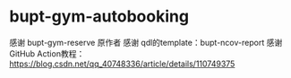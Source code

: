 # bupt-gym-autobooking

感谢 bupt-gym-reserve 原作者
感谢 qdl的template：bupt-ncov-report
感谢 GitHub Action教程：https://blog.csdn.net/qq_40748336/article/details/110749375
